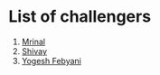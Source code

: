 # List of challengers
1. [Mrinal](https://github.com/mrinal1224)
2. [Shivay](https://github.com/shivaylamba)
3. [Yogesh Febyani](https://github.com/yogesh0127)
